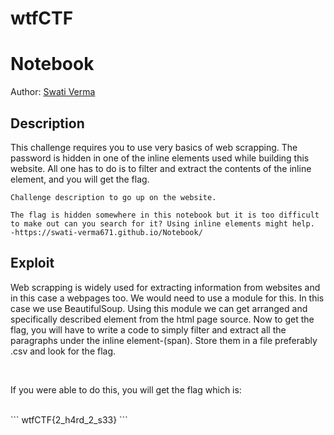 # wtfCTF
# Notebook

Author: [Swati Verma](https://github.com/Swati-Verma671)

## Description

This challenge requires you to use very basics of web scrapping. The password is hidden in one of the inline elements used while building this website. All one has to do is to filter and extract the contents of the inline element, and you will get the flag.



```
Challenge description to go up on the website.

The flag is hidden somewhere in this notebook but it is too difficult to make out can you search for it? Using inline elements might help.  -https://swati-verma671.github.io/Notebook/
```

## Exploit

Web scrapping is widely used for extracting information from websites and in this case a webpages too. We would need to use a module for this. In this case we use BeautifulSoup. Using this module we can get arranged and specifically described element from the html page source.
Now to get the flag, you will have to write a code to simply filter and extract all the paragraphs under the inline element-(span). Store them in a file preferably .csv and look for the flag.
 
<br />

If you were able to do this, you will get the flag which is:

<br />
```
wtfCTF{2_h4rd_2_s33}
```
